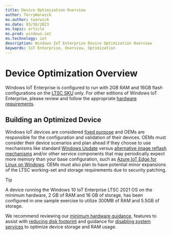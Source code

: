 ```yaml
---
title: Device Optimization Overview
author: TerryWarwick
ms.author: twarwick
ms.date: 03/30/2023
ms.topic: article
ms.prod: windows-iot
ms.technology: iot
description: Windows IoT Enterprise Device Optimization Overview
keywords: IoT Enterprise, Overview, Optimization
---
```


# Device Optimization Overview

Windows IoT Enterprise is configured to run with 2GB RAM and 16GB flash configurations on the [LTSC SKU](/windows/iot/iot-enterprise/commercialization/licensing#long-term-servicing-channel-ltsc) only. For other editions of Windows IoT Enterprise, please review and follow the appropriate [hardware requirements](/windows/iot/iot-enterprise/hardware/hardware_requirements).

## Building an Optimized Device

Windows IoT devices are considered [fixed purpose](/windows/iot/iot-enterprise/commercialization/licensing#fixed-purpose-devices) and OEMs are responsible for the configuration and validation of their devices. OEMs must consider their device scenarios and plan ahead if they choose to use mechanisms like standard [Windows Update](/windows/iot/iot-enterprise/device-management/device-management-overview#update-management) versus [alternative image reflash mechanisms](/windows/iot/iot-enterprise/device-management/reset-and-recovery) and/or other service components that may periodically expect more memory than your base configuration, such as [Azure IoT Edge for Linux on Windows](/windows/iot/iot-enterprise/azure-iot-edge-for-linux-on-windows). OEMs must also plan to have potential minor expansions of the LTSC working-set and storage requirements due to security patching.

> [!TIP]
>
> A device running the Windows 10 IoT Enterprise LTSC 2021 OS on the minimum hardware, 2 GB of RAM and 16 GB of storage, has been configured in one sample exercise to utilize 300MB of RAM and 5.5GB of storage.

We recommend reviewing our [minimum hardware guidance](/windows/iot/iot-enterprise/hardware/hardware_requirements), features to assist with [reducing disk footprint](reduce-disk-footprint.md) and guidance for [disabling system services](services.md) to optimize device storage and RAM usage.
